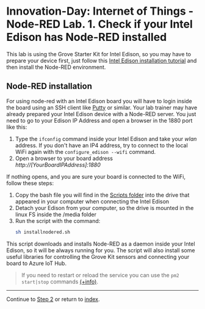# Innovation-Day: Internet of Things - Node-RED Lab. 1. Check if your Intel Edison has Node-RED installed

This lab is using the Grove Starter Kit for Intel Edison, so you may have to prepare your device first, just follow this [Intel Edison installation tutorial](installedison.md) and then install the Node-RED environment.

## Node-RED installation

For using node-red with an Intel Edison board you will have to login inside the board using an SSH client like [Putty](http://www.putty.org/) or similar. Your lab trainer may have already prepared your Intel Edison device with a Node-RED server. You just need to go to your Edison IP Address and open a browser in the 1880 port like this:

1. Type the ```ifconfig``` command inside your Intel Edison and take your *wlan* address. If you don't have an IP4 address, try to connect to the local WiFi again with the ```configure_edison --wifi``` command.
1. Open a browser to your board address *http://[YourBoardIPAddress]:1880*

If nothing opens, and you are sure your board is connected to the WiFi, follow these steps:

1. Copy the bash file you will find in the [Scripts folder](./scripts/installnodered.sh) into the drive that appeared in your computer when connecting the Intel Edison
1. Detach your Edison from your computer, so the drive is mounted in the linux FS inside the /media folder
1. Run the script with the command:
    ```bash
    sh installnodered.sh
    ```

This script downloads and installs Node-RED as a daemon inside your Intel Edison, so it will be always running for you. The script will also install some useful libraries for controlling the Grove Kit sensors and connecting your board to Azure IoT Hub.

> If you need to restart or reload the service you can use the ```pm2 start|stop``` commands [(+info)](https://nodered.org/docs/getting-started/running).

---
Continue to [Step 2](./node-red_lab_2.md) or return to [index](node-red_lab.md).